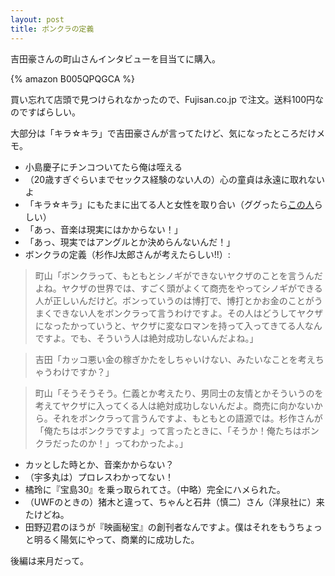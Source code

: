 ```yaml
---
layout: post
title: ボンクラの定義
---
```


吉田豪さんの町山さんインタビューを目当てに購入。

{% amazon B005QPQGCA %}

買い忘れて店頭で見つけられなかったので、Fujisan.co.jp で注文。送料100円なのですばらしい。

大部分は「キラ☆キラ」で吉田豪さんが言ってたけど、気になったところだけメモ。

* 小島慶子にチンコついてたら俺は咥える
* （20歳すぎぐらいまでセックス経験のない人の）心の童貞は永遠に取れないよ
* 「キラ☆キラ」にもたまに出てる人と女性を取り合い（ググったら[この人](https://ja.wikipedia.org/wiki/%E5%A0%80%E4%BA%95%E6%86%B2%E4%B8%80%E9%83%8E)らしい）
* 「あっ、音楽は現実にはかからない！」
* 「あっ、現実ではアングルとか決めらんないんだ！」
* ボンクラの定義（杉作J太郎さんが考えたらしい!!）:

> 町山「ボンクラって、もともとシノギができないヤクザのことを言うんだよね。ヤクザの世界では、すごく頭がよくて商売をやってシノギができる人が正しいんだけど。ボンっていうのは博打で、博打とかお金のことがうまくできない人をボンクラって言うわけですよ。その人はどうしてヤクザになったかっていうと、ヤクザに変なロマンを持って入ってきてる人なんですよ。でも、そういう人は絶対成功しないんだよね。」

> 吉田「カッコ悪い金の稼ぎかたをしちゃいけない、みたいなことを考えちゃうわけですか？」

> 町山「そうそうそう。仁義とか考えたり、男同士の友情とかそういうのを考えてヤクザに入ってくる人は絶対成功しないんだよ。商売に向かないから。それをボンクラって言うんですよ、もともとの語源では。杉作さんが「俺たちはボンクラですよ」って言ったときに、「そうか！俺たちはボンクラだったのか！」ってわかったよ。」

* カッとした時とか、音楽かからない？
* （宇多丸は）プロレスわかってない！
* 橘玲に『宝島30』を乗っ取られてさ。（中略）完全にハメられた。
* （UWFのときの）猪木と違って、ちゃんと石井（慎二）さん（洋泉社に）来たけどね。
* 田野辺君のほうが『映画秘宝』の創刊者なんですよ。僕はそれをもうちょっと明るく陽気にやって、商業的に成功した。

後編は来月だって。

